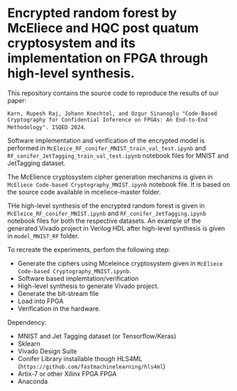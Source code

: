 # Encrypted random forest by McEliece and HQC post quatum cryptosystem and its implementation on FPGA through high-level synthesis.

This repository contains the source code to reproduce the results of our paper: 

`Karn, Rupesh Raj, Johann Knechtel, and Ozgur Sinanoglu "Code-Based Cryptography for Confidential Inference on FPGAs: An End-to-End Methodology". ISQED 2024`.  

Software implementation and verification of the encrypted model is performed in `McEleice_RF_conifer_MNIST_train_val_test.ipynb` and `RF_conifer_JetTagging_train_val_test.ipynb` notebook files for MNIST and JetTagging dataset.

The McElience cryptosystem cipher generation mechanims is given in `McEliece Code-based Cryptography_MNIST.ipynb` notebook file. It is based on the source code available in mceliece-master folder.

THe high-level synthesis of the encrypted random forest is given in `McEleice_RF_conifer_MNIST.ipynb` and `RF_conifer_JetTagging.ipynb` notebook files for both the respective datasets. An example of the generated Vivado project in Verilog HDL after high-level synthesis is given in `model_MNIST_RF` folder.

To recreate the experiments, perfom the following step:
- Generate the ciphers using Mceleince cryptosystem given in `McEliece Code-based Cryptography_MNIST.ipynb`.
- Software based implemtation/verification
-  High-level synthesis to generate Vivado project.
-  Generate the bit-stream file
-  Load into FPGA
-  Verification in the hardware.

Dependency:
- MNIST and Jet Tagging dataset (or Tensorflow/Keras)
- Sklearn
- Vivado Design Suite
- Conifer Library installable though HLS4ML (`https://github.com/fastmachinelearning/hls4ml`)
- Artix-7 or other Xilinx FPGA FPGA
- Anaconda
 

